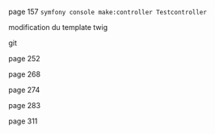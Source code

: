 page 157
`symfony console make:controller Testcontroller`

modification du template twig

git

page 252

page 268

page 274

page 283

page 311